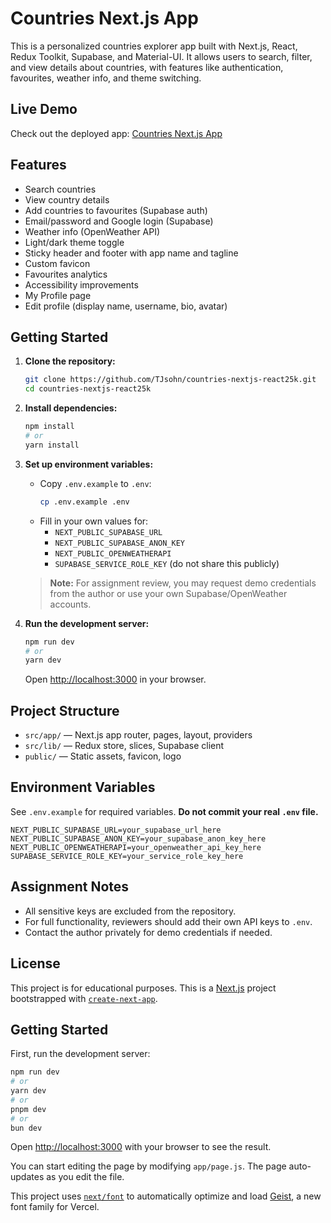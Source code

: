 # Countries Next.js App

This is a personalized countries explorer app built with Next.js, React, Redux Toolkit, Supabase, and Material-UI. It allows users to search, filter, and view details about countries, with features like authentication, favourites, weather info, and theme switching.

## Live Demo

Check out the deployed app: [Countries Next.js App](https://countries-nextjs-react25k-ruddy.vercel.app/)

## Features

- Search countries
- View country details
- Add countries to favourites (Supabase auth)
- Email/password and Google login (Supabase)
- Weather info (OpenWeather API)
- Light/dark theme toggle
- Sticky header and footer with app name and tagline
- Custom favicon
- Favourites analytics
- Accessibility improvements
- My Profile page
- Edit profile (display name, username, bio, avatar)

## Getting Started

1. **Clone the repository:**
	```bash
	git clone https://github.com/TJsohn/countries-nextjs-react25k.git
	cd countries-nextjs-react25k
	```

2. **Install dependencies:**
	```bash
	npm install
	# or
	yarn install
	```

3. **Set up environment variables:**
	- Copy `.env.example` to `.env`:
	  ```bash
	  cp .env.example .env
	  ```
	- Fill in your own values for:
	  - `NEXT_PUBLIC_SUPABASE_URL`
	  - `NEXT_PUBLIC_SUPABASE_ANON_KEY`
	  - `NEXT_PUBLIC_OPENWEATHERAPI`
	  - `SUPABASE_SERVICE_ROLE_KEY` (do not share this publicly)

	> **Note:** For assignment review, you may request demo credentials from the author or use your own Supabase/OpenWeather accounts.

4. **Run the development server:**
	```bash
	npm run dev
	# or
	yarn dev
	```
	Open [http://localhost:3000](http://localhost:3000) in your browser.

## Project Structure

- `src/app/` — Next.js app router, pages, layout, providers
- `src/lib/` — Redux store, slices, Supabase client
- `public/` — Static assets, favicon, logo

## Environment Variables

See `.env.example` for required variables. **Do not commit your real `.env` file.**

```
NEXT_PUBLIC_SUPABASE_URL=your_supabase_url_here
NEXT_PUBLIC_SUPABASE_ANON_KEY=your_supabase_anon_key_here
NEXT_PUBLIC_OPENWEATHERAPI=your_openweather_api_key_here
SUPABASE_SERVICE_ROLE_KEY=your_service_role_key_here
```

## Assignment Notes

- All sensitive keys are excluded from the repository.
- For full functionality, reviewers should add their own API keys to `.env`.
- Contact the author privately for demo credentials if needed.

## License

This project is for educational purposes.
This is a [Next.js](https://nextjs.org) project bootstrapped with [`create-next-app`](https://github.com/vercel/next.js/tree/canary/packages/create-next-app).

## Getting Started

First, run the development server:

```bash
npm run dev
# or
yarn dev
# or
pnpm dev
# or
bun dev
```

Open [http://localhost:3000](http://localhost:3000) with your browser to see the result.

You can start editing the page by modifying `app/page.js`. The page auto-updates as you edit the file.

This project uses [`next/font`](https://nextjs.org/docs/app/building-your-application/optimizing/fonts) to automatically optimize and load [Geist](https://vercel.com/font), a new font family for Vercel.